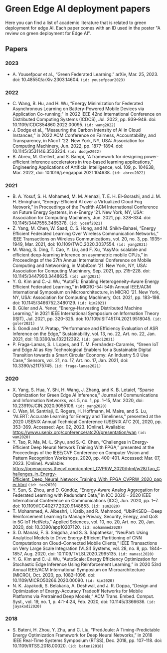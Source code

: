 # Green Edge AI deployment papers

Here you can find a list of academic literature that is related to green deployment for edge AI. Each paper comes with an ID used in the poster "A review on green deployment for Edge AI".

## Papers

### 2023
- A. Yousefpour et al., “Green Federated Learning.” arXiv, Mar. 25, 2023. doi: 10.48550/arXiv.2303.14604. `(id: yousefpour2023)`

### 2022
- C. Wang, B. Hu, and H. Wu, “Energy Minimization for Federated Asynchronous Learning on Battery-Powered Mobile Devices via Application Co-running,” in 2022 IEEE 42nd International Conference on Distributed Computing Systems (ICDCS), Jul. 2022, pp. 939–949. doi: 10.1109/ICDCS54860.2022.00095. `(id: wang2022)`
- J. Dodge et al., “Measuring the Carbon Intensity of AI in Cloud Instances,” in 2022 ACM Conference on Fairness, Accountability, and Transparency, in FAccT ’22. New York, NY, USA: Association for Computing Machinery, Jun. 2022, pp. 1877–1894. doi: 10.1145/3531146.3533234. `(id: dodge2022)`
- B. Abreu, M. Grellert, and S. Bampi, “A framework for designing power-efficient inference accelerators in tree-based learning applications,” Engineering Applications of Artificial Intelligence, vol. 109, p. 104638, Mar. 2022, doi: 10.1016/j.engappai.2021.104638. `(id: abreu2022)`

### 2021
- B. A. Yosuf, S. H. Mohamed, M. M. Alenazi, T. E. H. El-Gorashi, and J. M. H. Elmirghani, “Energy-Efficient AI over a Virtualized Cloud Fog Network,” in Proceedings of the Twelfth ACM International Conference on Future Energy Systems, in e-Energy ’21. New York, NY, USA: Association for Computing Machinery, Jun. 2021, pp. 328–334. doi: 10.1145/3447555.3465378. `(id: yosuf2021)`
- Z. Yang, M. Chen, W. Saad, C. S. Hong, and M. Shikh-Bahaei, “Energy Efficient Federated Learning Over Wireless Communication Networks,” IEEE Transactions on Wireless Communications, vol. 20, no. 3, pp. 1935–1949, Mar. 2021, doi: 10.1109/TWC.2020.3037554. `(id: yang2021)`
- M. Wang, S. Ding, T. Cao, Y. Liu, and F. Xu, “AsyMo: scalable and efficient deep-learning inference on asymmetric mobile CPUs,” in Proceedings of the 27th Annual International Conference on Mobile Computing and Networking, in MobiCom ’21. New York, NY, USA: Association for Computing Machinery, Sep. 2021, pp. 215–228. doi: 10.1145/3447993.3448625. `(id: wang2021)`
- Y. G. Kim and C.-J. Wu, “AutoFL: Enabling Heterogeneity-Aware Energy Efficient Federated Learning,” in MICRO-54: 54th Annual IEEE/ACM International Symposium on Microarchitecture, in MICRO ’21. New York, NY, USA: Association for Computing Machinery, Oct. 2021, pp. 183–198. doi: 10.1145/3466752.3480129. `(id: kim2021)`
- B. Güler and A. Yener, “Energy-Harvesting Distributed Machine Learning,” in 2021 IEEE International Symposium on Information Theory (ISIT), Jul. 2021, pp. 320–325. doi: 10.1109/ISIT45174.2021.9518045. `(id: guler2021)`
- S. Gondi and V. Pratap, “Performance and Efficiency Evaluation of ASR Inference on the Edge,” Sustainability, vol. 13, no. 22, Art. no. 22, Jan. 2021, doi: 10.3390/su132212392. `(id: gondi2021)`
- P. Fraga-Lamas, S. I. Lopes, and T. M. Fernández-Caramés, “Green IoT and Edge AI as Key Technological Enablers for a Sustainable Digital Transition towards a Smart Circular Economy: An Industry 5.0 Use Case,” Sensors, vol. 21, no. 17, Art. no. 17, Jan. 2021, doi: 10.3390/s21175745. `(id: fraga-lamas2021)`

### 2020
- X. Yang, S. Hua, Y. Shi, H. Wang, J. Zhang, and K. B. Letaief, “Sparse Optimization for Green Edge AI Inference,” Journal of Communications and Information Networks, vol. 5, no. 1, pp. 1–15, Mar. 2020, doi: 10.23919/JCIN.2020.9055106. `(id: yang2020)`
- C. Wan, M. Santriaji, E. Rogers, H. Hoffmann, M. Maire, and S. Lu, “ALERT: Accurate Learning for Energy and Timeliness,” presented at the 2020 USENIX Annual Technical Conference (USENIX ATC 20), 2020, pp. 353–369. Accessed: Apr. 02, 2023. [Online]. Available: https://www.usenix.org/conference/atc20/presentation/wan `(id: wan2020)`
- Y. Tao, R. Ma, M.-L. Shyu, and S.-C. Chen, “Challenges in Energy-Efficient Deep Neural Network Training With FPGA,” presented at the Proceedings of the IEEE/CVF Conference on Computer Vision and Pattern Recognition Workshops, 2020, pp. 400–401. Accessed: Mar. 07, 2023. [Online]. Available: https://openaccess.thecvf.com/content_CVPRW_2020/html/w28/Tao_Challenges_in_Energy-Efficient_Deep_Neural_Network_Training_With_FPGA_CVPRW_2020_paper.html `(id: tao2020)`
- Y. Sun, S. Zhou, and D. Gündüz, “Energy-Aware Analog Aggregation for Federated Learning with Redundant Data,” in ICC 2020 - 2020 IEEE International Conference on Communications (ICC), Jun. 2020, pp. 1–7. doi: 10.1109/ICC40277.2020.9148853. `(id: sun2020)`
- T. Mohammed, A. Albeshri, I. Katib, and R. Mehmood, “UbiPriSEQ—Deep Reinforcement Learning to Manage Privacy, Security, Energy, and QoS in 5G IoT HetNets,” Applied Sciences, vol. 10, no. 20, Art. no. 20, Jan. 2020, doi: 10.3390/app10207120. `(id: mohammed2020)`
- S. D. Manasi, F. S. Snigdha, and S. S. Sapatnekar, “NeuPart: Using Analytical Models to Drive Energy-Efficient Partitioning of CNN Computations on Cloud-Connected Mobile Clients,” IEEE Transactions on Very Large Scale Integration (VLSI) Systems, vol. 28, no. 8, pp. 1844–1857, Aug. 2020, doi: 10.1109/TVLSI.2020.2995135. `(id: manasi2020)`
- Y. G. Kim and C.-J. Wu, “AutoScale: Energy Efficiency Optimization for Stochastic Edge Inference Using Reinforcement Learning,” in 2020 53rd Annual IEEE/ACM International Symposium on Microarchitecture (MICRO), Oct. 2020, pp. 1082–1096. doi: 10.1109/MICRO50266.2020.00090. `(id: kim2020)`
- N. K. Jayakodi, S. Belakaria, A. Deshwal, and J. R. Doppa, “Design and Optimization of Energy-Accuracy Tradeoff Networks for Mobile Platforms via Pretrained Deep Models,” ACM Trans. Embed. Comput. Syst., vol. 19, no. 1, p. 4:1-4:24, Feb. 2020, doi: 10.1145/3366636. `(id: jayakodi2020)`

### 2018
- S. Bateni, H. Zhou, Y. Zhu, and C. Liu, “PredJoule: A Timing-Predictable Energy Optimization Framework for Deep Neural Networks,” in 2018 IEEE Real-Time Systems Symposium (RTSS), Dec. 2018, pp. 107–118. doi: 10.1109/RTSS.2018.00020. `(id: bateni2018)`

